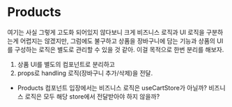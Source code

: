# Products

여기는 사실 그렇게 고도화 되어있지 않다보니 크게 비즈니스 로직과 UI 로직을 구분하는게 어렵지는 않겠지만,
그럼에도 불구하고 상품을 장바구니에 담는 기능과 상품의 UI를 구성하는 로직은 별도로 관리할 수 있을 것 같아.
이걸 목적으로 한번 분리를 해보자.

1. 상품 UI를 별도의 컴포넌트로 분리하고
2. props로 handling 로직(장바구니 추가/삭제)을 전달.

- Products 컴포넌트 입장에서는 비즈니스 로직은 useCartStore가 아닐까? 비즈니스 로직은 모두 해당 store에서 전달받아야 하지 않을까?
